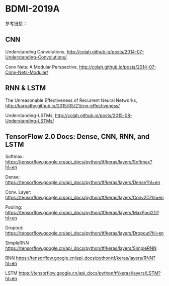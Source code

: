 # BDMI-2019A


参考链接：

## CNN 

Understanding Convolutions, http://colah.github.io/posts/2014-07-Understanding-Convolutions/

Conv Nets: A Modular Perspective, http://colah.github.io/posts/2014-07-Conv-Nets-Modular/


## RNN & LSTM
The Unreasonable Effectiveness of Recurrent Neural Networks, http://karpathy.github.io/2015/05/21/rnn-effectiveness/

Understanding-LSTMs, http://colah.github.io/posts/2015-08-Understanding-LSTMs/



## TensorFlow 2.0 Docs: Dense, CNN, RNN, and LSTM   


Softmax:
https://tensorflow.google.cn/api_docs/python/tf/keras/layers/Softmax?hl=en

Dense:
https://tensorflow.google.cn/api_docs/python/tf/keras/layers/Dense?hl=en

Conv. Layer:
https://tensorflow.google.cn/api_docs/python/tf/keras/layers/Conv2D?hl=en

Pooling:
https://tensorflow.google.cn/api_docs/python/tf/keras/layers/MaxPool2D?hl=en

Dropout:
https://tensorflow.google.cn/api_docs/python/tf/keras/layers/Dropout?hl=en

SimpleRNN
https://tensorflow.google.cn/api_docs/python/tf/keras/layers/SimpleRNN

RNN
https://tensorflow.google.cn/api_docs/python/tf/keras/layers/RNN?hl=en

LSTM
https://tensorflow.google.cn/api_docs/python/tf/keras/layers/LSTM?hl=en


